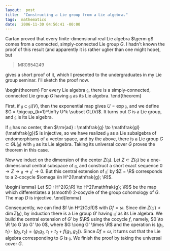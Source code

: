 ```yaml
---
layout:  post
title:  "Constructing a Lie group from a Lie algebra."
tags:  mathematics
date:  2006-11-30 04:56:41 -00:00
---
```

  Cartan proved that every finite-dimensional real Lie algebra $\germ g$ comes from a connected, simply-connected Lie group $G$.  I hadn't known the proof of this result (and apparently it is rather uglier than one might hope), but

> MR0854249

gives a short proof of it, which I presented to the undergraduates in my Lie group seminar.  I'll sketch the proof now.

\begin{theorem}
For every Lie algebra $\mathfrak{g}$, there is a simply-connected, connected Lie group $G$ having $\mathfrak{g}$ as its Lie algebra.
\end{theorem}

First, if $\mathfrak{g} \subset \mathfrak{gl}(V)$, then the exponential map gives $U = \exp \mathfrak{g}$, and we define $G = \bigcup_{k=1}^\infty U^k \subset GL(V)$.  It turns out $G$ is a Lie group, and $\mathfrak{g}$ is its Lie algebra.

If $\mathfrak{g}$ has no center, then $\rm{ad} : \mathfrak{g} \to \mathfrak{gl}(\mathfrak{g})$ is injective, so we have realized $\mathfrak{g}$ as a Lie subalgebra of endomorphisms of a vector space, and by the above, there is a Lie group $G \subset GL(\mathfrak{g})$ with $\mathfrak{g}$ as its Lie algebra.  Taking its universal cover $\tilde{G}$ proves the theorem in this case.

Now we induct on the dimension of the center $Z(\mathfrak{g})$.  Let $Z \subset Z(\mathfrak{g})$ be a one-dimensional central subspace of $\mathfrak{g}$, and construct a short exact sequence $0 \to Z \to \mathfrak{g} \to \mathfrak{g}' \to 0$.  But this central extension of $\mathfrak{g}'$ by $Z = \R$ corresponds to a 2-cocycle $\omega \in H^2(\mathfrak{g}; \R)$.

\begin{lemma}
Let $D : H^2(G;\R) \to H^2(\mathfrak{g}; \R)$ be the map which differentiates a (smooth!) $2$-cocycle of the group cohomology of $G$.  The map $D$ is injective.
\end{lemma}

Consequently, we can find $f \in H^2(G;\R)$ with $Df = \omega$.  Since $\dim Z(\mathfrak{g}') < \dim Z(\mathfrak{g})$, by induction there is a Lie group $G'$ having $\mathfrak{g}'$ as its Lie algebra.  We build the central extension of $G'$ by $\R$ using the cocycle $f$, namely, $0 \to \R \to G \to G' \to 0$, where $G \cong G' \times \R$ and the operation is $(g_1, t_1) \cdot (g_2, t_2) = (g_1 g_2, t_1 + t_2 + f(g_1,g_2))$.  Since $Df = \omega$, it turns out that the Lie algebra corresponding to $G$ is $\mathfrak{g}$.  We finish the proof by taking the universal cover $\tilde{G}$.

